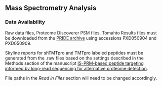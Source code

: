 ## Mass Spectrometry Analysis

### Data Availability

Raw data files, Proteome Discoverer PSM files, Tomahto Results files must be downloaded from the [PRIDE archive](https://www.ebi.ac.uk/pride/archive) using accessions PXD050904 and PXD050909. <br />

Skyline reports for shTMTpro and TMTpro labeled peptides must be generated from the .raw files based on the settings described in the Methods section of the manuscript [IS-PRM-based peptide targeting informed by long-read sequencing for alternative proteome detection](https://doi.org/10.1101/2024.04.01.587549). <br />

File paths in the *Read in Files* section will need to be changed accordingly. 
